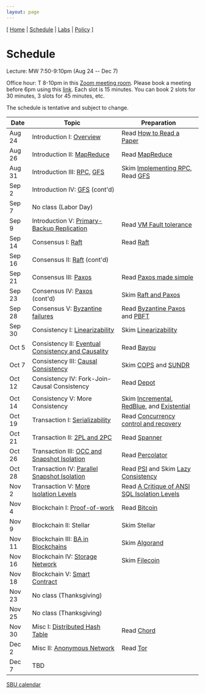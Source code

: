 ```yaml
---
layout: page
---
```


[
[Home](./index.html) | 
[Schedule](./schedule.html) |
[Labs](./labs.html) |
[Policy](./policy.html)
]

# Schedule 

Lecture: MW 7:50-9:10pm (Aug 24 -- Dec 7)

Office hour: T 8-10pm in this [Zoom meeting room](https://stonybrook.zoom.us/j/94704333277?pwd=NFhrbGYzUW50ZSt5R0Z3d3hobk54Zz09). Please book a meeting before 6pm using this [link](https://calendly.com/shuaimu/officehour). Each slot is 15 minutes. You can book 2 slots for 30 minutes, 3 slots for 45 minutes, etc.


The schedule is tentative and subject to change.

| Date   | Topic &nbsp;                                                                   | Preparation                                                                                    |
|--------|--------------------------------------------------------------------------------|------------------------------------------------------------------------------------------------|
| Aug 24 | Introduction I: [Overview](notes/overview.md)                                  | Read [How to Read a Paper](readings/paper-reading.pdf)                                         |
| Aug 26 | Introduction II: [MapReduce](notes/mapreduce.md)                               | Read [MapReduce](readings/mapreduce.pdf)                                                       |
| Aug 31 | Introduction III: [RPC](notes/rpc.md), [GFS](notes/gfs.md)                     | Skim [Implementing RPC](readings/rpc.pdf), Read [GFS](readings/gfs.pdf)                        |
| Sep 2  | Introduction IV: [GFS](notes/gfs.md) (cont'd)                                  |                                                                                                |
| Sep 7  | No class (Labor Day)                                                           |                                                                                                |
| Sep 9  | Introduction V: [Primary-Backup Replication](notes/vmft.md)                    | Read [VM Fault tolerance](readings/vm-ft.pdf)                                                  |
| Sep 14 | Consensus I: [Raft](notes/raft.md)                                             | Read [Raft](readings/raft.pdf)                                                                 |
| Sep 16 | Consensus II: [Raft](notes/raft.md) (cont'd)                                   |                                                                                                |
| Sep 21 | Consensus III: [Paxos](notes/paxos.md)                                         | Read [Paxos made simple](readings/paxos.pdf)                                                   |
| Sep 23 | Consensus IV: [Paxos](notes/paxos.md) (cont'd)                                 | Skim [Raft and Paxos](readings/raft-paxos.pdf)                                                 |
| Sep 28 | Consensus V: [Byzantine failures](notes/byz.md)                                | Read [Byzantine Paxos](readings/byzpaxos.pdf) and [PBFT](readings/pbft.pdf)                    |
| Sep 30 | Consistency I: [Linearizability](notes/linear.md)                              | Skim [Linearizability](readings/linearizability.pdf)                                           |
| Oct 5  | Consistency II: [Eventual Consistency and Causality](notes/bayou.md)           | Read [Bayou](readings/bayou.pdf)                                                               |
| Oct 7  | Consistency III: [Causal Consistency](notes/cops.md)                           | Skim [COPS](readings/cops.pdf) and [SUNDR](readings/sundr.pdf)                                 |
| Oct 12 | Consistency IV: Fork-Join-Causal Consistency                                   | Read [Depot](readings/depot.pdf)                                       
    |
| Oct 14 | Consistency V: More Consistency                                                | Skim [Incremental](readings/incremental.pdf), [RedBlue](readings/redblue.pdf), and [Existential](readings/existential.pdf)                    |
| Oct 19 | Transaction I: [Serializability](notes/serializability.md)                     | Read [Concurrency control and recovery](readings/franklin97concurrency.pdf)                    |
| Oct 21 | Transaction II: [2PL and 2PC](notes/spanner.md)                                | Read [Spanner](readings/spanner.pdf)                                                           |
| Oct 26 | Transaction III: [OCC and Snapshot Isolation](notes/si.md)                     | Read [Percolator](readings/percolator.pdf)                                                     |
| Oct 28 | Transaction IV: [Parallel Snapshot Isolation](notes/psi.md)                    | Read [PSI](readings/psi.pdf) and Skim [Lazy Consistency](readings/lazyconsistency.pdf)                                                                   |
| Nov 2  | Transaction V: [More Isolation Levels](notes/isolations.md)                    | Read [A Critique of ANSI SQL Isolation Levels](readings/si.pdf)      |
| Nov 4  | Blockchain I: [Proof-of-work](notes/bitcoin.md)                                | Read [Bitcoin](readings/bitcoin.pdf)                                                           |
| Nov 9 | Blockchain II:  Stellar                                                         | Skim Stellar                                                         |
| Nov 11 | Blockchain III: [BA in Blockchains](notes/algorand.md)                         | Skim [Algorand](readings/algorand.pdf)                                                                                               |
| Nov 16 | Blockchain IV: [Storage Network](notes/filecoin.md)                            | Skim [Filecoin](readings/filecoin.pdf)                                                         |
| Nov 18 | Blockchain V: [Smart Contract](notes/eth.md)                                   |                                                          |
| Nov 23 | No class (Thanksgiving)                                                                             |                                                                                                |
| Nov 25 | No class (Thanksgiving)                                                        |                                                                                                |
| Nov 30 | Misc I: [Distributed Hash Table](notes/chord.md)                               | Read [Chord](readings/chord.pdf)                                                                                      |
| Dec 2  | Misc II: [Anonymous Network](notes/tor.md)                                     | Read [Tor](readings/tor.pdf)                                                                     |
| Dec 7  | TBD                                                                            |                                                                                                |

[SBU calendar](https://www.stonybrook.edu/commcms/registrar/calendars/_ucalcontent/fall20summer21.php)
